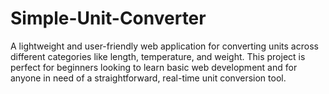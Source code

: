 # Simple-Unit-Converter
A lightweight and user-friendly web application for converting units across different categories like length, temperature, and weight. This project is perfect for beginners looking to learn basic web development and for anyone in need of a straightforward, real-time unit conversion tool.
